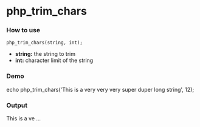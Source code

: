 # php_trim_chars
### How to use  
```
php_trim_chars(string, int);
```
* __string:__ the string to trim  
* __int:__ character limit of the string
### Demo
echo php_trim_chars('This is a very very very super duper long string', 12);  
### Output
This is a ve ...
